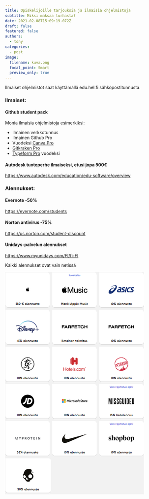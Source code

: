 ```yaml
---
title: Opiskelijoille tarjouksia ja ilmaisia ohjelmistoja
subtitle: Miksi maksaa turhasta?
date: 2021-02-08T15:09:19.072Z
draft: false
featured: false
authors:
  - tony
categories:
  - post
image:
  filename: kuva.png
  focal_point: Smart
  preview_only: true
---
```

Ilmaiset ohjelmistot saat käyttämällä edu.hel.fi sähköpostitunnusta.

### Ilmaiset:

#### Github student pack

Monia ilmaisia ohjelmistoja esimerkiksi:

* Ilmainen verkkotunnus
* Ilmainen Github Pro
* Vuodeksi [Canva Pro](https://www.canva.com/pro/)
* [Gitkraken Pro](https://www.gitkraken.com/github-student-developer-pack)
* [Typeform Pro](https://www.typeform.com/pricing/) vuodeksi

#### Autodesk tuoteperhe ilmaiseksi, etusi jopa 500€

https://www.autodesk.com/education/edu-software/overview

### Alennukset:

#### Evernote -50%

https://evernote.com/students

#### Norton antivirus -75%

https://us.norton.com/student-discount

#### Unidays-palvelun alennukset

https://www.myunidays.com/FI/fi-FI

Kaikki alennukset ovat vain netissä

![](kuva.png)